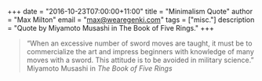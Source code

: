 +++
date        = "2016-10-23T07:00:00+11:00"
title       = "Minimalism Quote"
author      = "Max Milton"
email       = "max@wearegenki.com"
tags        = ["misc."]
description = "Quote by Miyamoto Musashi in The Book of Five Rings."
+++

<blockquote class="blockquote-plain bg-primary text-white">
  &ldquo;When an excessive number of sword moves are taught, it must be to commercialize the art and impress beginners with knowledge of many moves with a sword. This attitude is to be avoided in military science.&rdquo;
  <footer class="blockquote-footer">Miyamoto Musashi in <cite title="The Book of Five Rings">The Book of Five Rings</cite></footer>
</blockquote>
